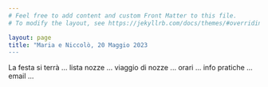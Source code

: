 ```yaml
---
# Feel free to add content and custom Front Matter to this file.
# To modify the layout, see https://jekyllrb.com/docs/themes/#overriding-theme-defaults

layout: page
title: "Maria e Niccolò, 20 Maggio 2023
---
```

La festa si terrà ... lista nozze ... viaggio di nozze ... orari ... info pratiche ... email ...
